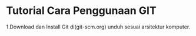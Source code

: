 # Tutorial Cara Penggunaan GIT

1.Download dan Install Git di(git-scm.org) unduh sesuai arsitektur komputer.
